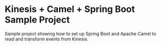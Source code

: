 # Kinesis + Camel + Spring Boot Sample Project

Sample project showing how to set up Spring Boot and Apache Camel to read and transform events from Kinesis.